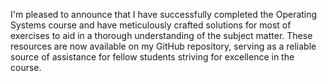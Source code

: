 I'm pleased to announce that I have successfully
completed the Operating Systems course and have
meticulously crafted solutions for most of exercises
to aid in a thorough understanding of the subject
matter. These resources are now available on my GitHub
repository, serving as a reliable source of assistance
for fellow students striving for excellence in the course.
